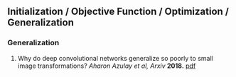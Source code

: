## Initialization / Objective Function / Optimization / Generalization
### Generalization
1. Why do deep convolutional networks generalize so poorly to small image transformations? *Aharon Azulay et al, Arxiv* **2018.** [pdf](https://arxiv.org/pdf/1805.12177.pdf)
